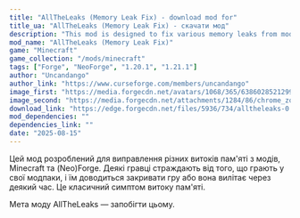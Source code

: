 ```yaml
---
title: "AllTheLeaks (Memory Leak Fix) - download mod for"
title_ua: "AllTheLeaks (Memory Leak Fix) - скачати мод"
description: "This mod is designed to fix various memory leaks from mods, Minecraft, and (Neo)Forge."
mod_name: "AllTheLeaks (Memory Leak Fix)"
game: "Minecraft"
game_collection: "/mods/minecraft"
tags: ["Forge", "NeoForge", "1.20.1", "1.21.1"]
author: "Uncandango"
author_link: "https://www.curseforge.com/members/uncandango"
image_first: "https://media.forgecdn.net/avatars/1068/365/638602852129913496.png"
image_second: "https://media.forgecdn.net/attachments/1284/86/chrome_zqndc06whm-png.png"
download_link: "https://edge.forgecdn.net/files/5936/734/alltheleaks-0.1.0-beta%2b1.20.1-forge.jar"
mod_dependencies: ""
dependencies_link: ""
date: "2025-08-15"
---
```


Цей мод розроблений для виправлення різних витоків пам'яті з модів, Minecraft та (Neo)Forge.
Деякі гравці страждають від того, що грають у свої модпаки, і їм доводиться закривати гру або вона вилітає через деякий час. Це класичний симптом витоку пам'яті.

Мета моду AllTheLeaks — запобігти цьому.
